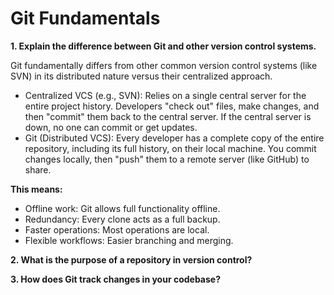 # Git Fundamentals

**1. Explain the difference between Git and other version control systems.**

Git fundamentally differs from other common version control systems (like SVN) in its distributed nature versus their centralized approach.

- Centralized VCS (e.g., SVN): Relies on a single central server for the entire project history. Developers "check out" files, make changes, and then "commit" them back to the central server. If the central server is down, no one can commit or get updates.
- Git (Distributed VCS): Every developer has a complete copy of the entire repository, including its full history, on their local machine. You commit changes locally, then "push" them to a remote server (like GitHub) to share.

**This means:**

- Offline work: Git allows full functionality offline.
- Redundancy: Every clone acts as a full backup.
- Faster operations: Most operations are local.
- Flexible workflows: Easier branching and merging.

**2. What is the purpose of a repository in version control?**



**3. How does Git track changes in your codebase?**

